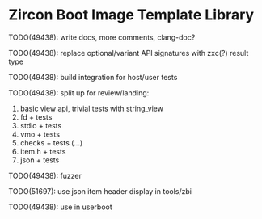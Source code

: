 # Zircon Boot Image Template Library

TODO(49438): write docs, more comments, clang-doc?

TODO(49438): replace optional/variant API signatures with zxc(?) result type

TODO(49438): build integration for host/user tests

TODO(49438): split up for review/landing:
 1. basic view api, trivial tests with string_view
 2. fd + tests
 3. stdio + tests
 4. vmo + tests
 5. checks + tests (...)
 6. item.h + tests
 7. json + tests

TODO(49438): fuzzer

TODO(51697): use json item header display in tools/zbi

TODO(49438): use in userboot
